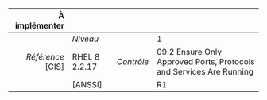 
|           À implémenter    |    |    |    |
|----------------:|:---|---:|:---|
|                 |*Niveau*|| 1 |
|*Référence* [CIS]| RHEL 8 2.2.17 |*Contrôle*| 09.2 Ensure Only Approved Ports, Protocols and Services Are Running |
|                 |[ANSSI] || R1 |


